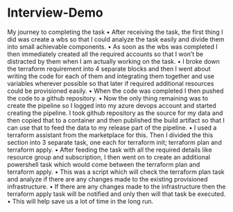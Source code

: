 # Interview-Demo
My journey to completing the task
•	After receiving the task, the first thing I did was create a wbs so that I could analyze the task easily and divide them into small achievable components.
•	As soon as the wbs was completed I then immediately created all the required accounts so that I won’t be distracted by them when I am actually working on the task.
•	I broke down the terraform requirement into 4 separate blocks and then I went about writing the code for each of them and integrating them together and use variables wherever possible so that later if required additional resources could be provisioned easily.
•	When the code was completed I then pushed the code to a github repository.
•	Now the only thing remaining was to create the pipeline so I logged into my azure devops account and started creating the pipeline. I took github repository as the source for my data and then copied that to a container and then published the build artifact so that I can use that to feed the data to my release part of the pipeline.
•	I used a terraform assistant from the marketplace for this. Then I divided the this section into 3 separate task, one each for terraform init; terraform plan and terraform apply.
•	After feeding the task with all the required details like resource group and subscription, I then went on to create an additional powershell task which would come between the terraform plan and terraform apply.
•	This was a script which will check the terraform plan task and analyze if there are any changes made to the existing provisioned infrastructure.
•	If there are any changes made to the infrastructure then the terraform apply task will be notified and only then will that task be executed.
•	This will help save us a lot of time in the long run.
